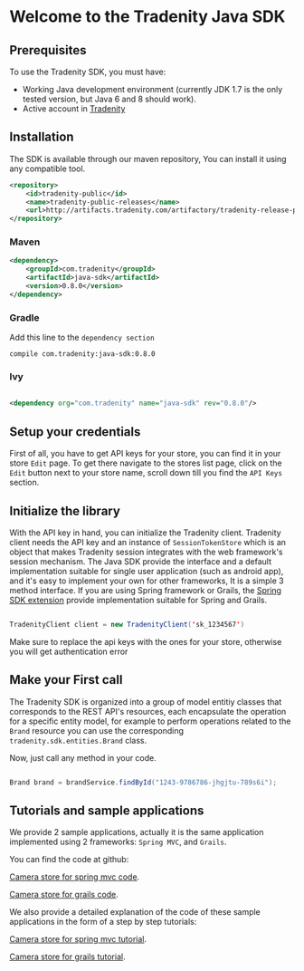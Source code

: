 
Welcome to the Tradenity Java SDK
=================================

## Prerequisites

To use the Tradenity SDK, you must have:

-  Working Java development environment (currently JDK 1.7 is the only tested version, but Java 6 and 8 should work).
-  Active account in [Tradenity](http://www.tradenity.com)


## Installation

The SDK is available through our maven repository, You can install it using any compatible tool.

```xml
<repository>
    <id>tradenity-public</id>
    <name>tradenity-public-releases</name>
    <url>http://artifacts.tradenity.com/artifactory/tradenity-release-public</url>
</repository>
```

### Maven

```xml
<dependency>
    <groupId>com.tradenity</groupId>
    <artifactId>java-sdk</artifactId>
    <version>0.8.0</version>
</dependency>

```

### Gradle

Add this line to the `dependency section`

`compile com.tradenity:java-sdk:0.8.0`

### Ivy

```xml

<dependency org="com.tradenity" name="java-sdk" rev="0.8.0"/>

```


## Setup your credentials

First of all, you have to get API keys for your store, you can find it in your store `Edit` page.
To get there navigate to the stores list page, click on the `Edit` button next to your store name, scroll down till you find the `API Keys` section.


## Initialize the library

With the API key in hand, you can initialize the Tradenity client.
Tradenity client needs the API key and an instance of `SessionTokenStore`
which is an object that makes Tradenity session integrates with the web framework's session mechanism.
The Java SDK provide the interface and a default implementation suitable for single user application (such as android app),
and it's easy to implement your own for other frameworks, It is a simple 3 method interface.
If you are using Spring framework or Grails, the [Spring SDK extension](https://github.com/tradenity/java-sdk-spring-ext) provide implementation suitable for Spring and Grails.



```java

TradenityClient client = new TradenityClient('sk_1234567')

```
Make sure to replace the api keys with the ones for your store, otherwise you will get authentication error

## Make your First call

The Tradenity SDK is organized into a group of model entitiy classes that corresponds to the REST API's resources, each encapsulate the operation for a specific entity model,
for example to perform operations related to the `Brand` resource you can use the corresponding `tradenity.sdk.entities.Brand` class.


Now, just call any method in your code.

```java

Brand brand = brandService.findById("1243-9786786-jhgjtu-789s6i");

```

## Tutorials and sample applications

We provide 2 sample applications, actually it is the same application implemented using 2 frameworks: `Spring MVC`, and `Grails`.

You can find the code at github:

[Camera store for spring mvc code](https://github.com/tradenity/camerastore-java-springmvc-sample).

[Camera store for grails code](https://github.com/tradenity/camerastore-groovy-grails-sample).

We also provide a detailed explanation of the code of these sample applications in the form of a step by step tutorials:

[Camera store for spring mvc tutorial](http://docs.tradenity.com/kb/tutorials/java/springmvc).

[Camera store for grails tutorial](http://docs.tradenity.com/kb/tutorials/groovy/grails).

